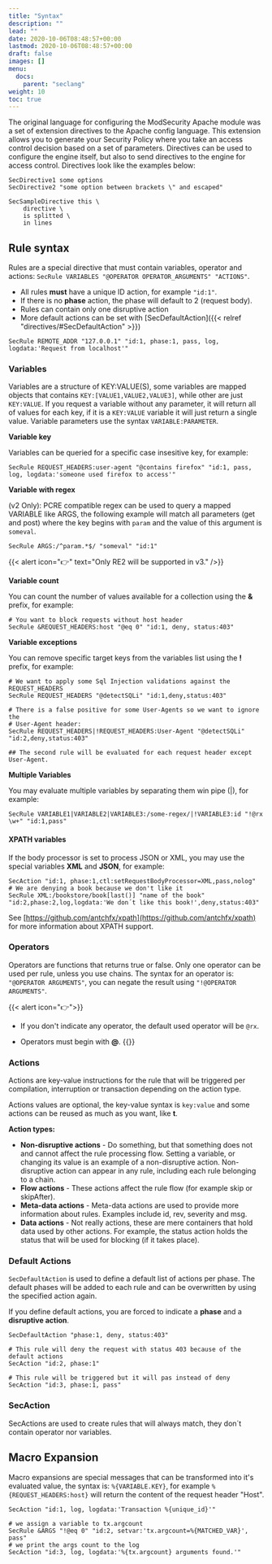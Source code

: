 ```yaml
---
title: "Syntax"
description: ""
lead: ""
date: 2020-10-06T08:48:57+00:00
lastmod: 2020-10-06T08:48:57+00:00
draft: false
images: []
menu:
  docs:
    parent: "seclang"
weight: 10
toc: true
---
```


The original language for configuring the ModSecurity Apache module was a set of extension directives to the Apache config language. This extension allows you to generate your Security Policy where you take an access control decision based on a set of parameters. Directives can be used to configure the engine itself, but also to send directives to the engine for access control. Directives look like the examples below:

```modsecurity
SecDirective1 some options
SecDirective2 "some option between brackets \" and escaped"
```

```
SecSampleDirective this \
    directive \
    is splitted \
    in lines

```

## Rule syntax

Rules are a special directive that must contain variables, operator and actions: ```SecRule VARIABLES "@OPERATOR OPERATOR_ARGUMENTS" "ACTIONS"```.

* All rules **must** have a unique ID action, for example ```"id:1"```.
* If there is no **phase** action, the phase will default to 2 (request body).
* Rules can contain only one disruptive action
* More default actions can be set with [SecDefaultAction]({{< relref "directives/#SecDefaultAction" >}})

```
SecRule REMOTE_ADDR "127.0.0.1" "id:1, phase:1, pass, log, logdata:'Request from localhost'"
```

### Variables

Variables are a structure of KEY:VALUE(S), some variables are mapped objects that contains ```KEY:[VALUE1,VALUE2,VALUE3]```, while other are just ```KEY:VALUE```. If you request a variable without any parameter, it will return all of values for each key, if it is a ```KEY:VALUE``` variable it will just return a single value. Variable parameters use the syntax ```VARIABLE:PARAMETER```.

**Variable key**

Variables can be queried for a specific case insesitive key, for example:

```
SecRule REQUEST_HEADERS:user-agent "@contains firefox" "id:1, pass, log, logdata:'someone used firefox to access'"
```

**Variable with regex**

(v2 Only): PCRE compatible regex can be used to query a mapped VARIABLE like ARGS, the following example will match all parameters (get and post) where the key begins with ```param``` and the value of this argument is ```someval```.

```
SecRule ARGS:/^param.*$/ "someval" "id:1"
```

{{< alert icon="👉" text="Only RE2 will be supported in v3." />}}

**Variable count**

You can count the number of values available for a collection using the **&** prefix, for example:

```
# You want to block requests without host header
SecRule &REQUEST_HEADERS:host "@eq 0" "id:1, deny, status:403"
```

**Variable exceptions**

You can remove specific target keys from the variables list using the **!** prefix, for example:

```
# We want to apply some Sql Injection validations against the REQUEST_HEADERS
SecRule REQUEST_HEADERS "@detectSQLi" "id:1,deny,status:403"

# There is a false positive for some User-Agents so we want to ignore the 
# User-Agent header:
SecRule REQUEST_HEADERS|!REQUEST_HEADERS:User-Agent "@detectSQLi" "id:2,deny,status:403"

## The second rule will be evaluated for each request header except User-Agent.
```

**Multiple Variables**

You may evaluate multiple variables by separating them win pipe (|), for example:

```
SecRule VARIABLE1|VARIABLE2|VARIABLE3:/some-regex/|!VARIABLE3:id "!@rx \w+" "id:1,pass"
```

#### XPATH variables

If the body processor is set to process JSON or XML, you may use the special variables **XML** and **JSON**, for example:

```
SecAction "id:1, phase:1,ctl:setRequestBodyProcessor=XML,pass,nolog"
# We are denying a book because we don't like it
SecRule XML:/bookstore/book[last()] "name of the book" "id:2,phase:2,log,logdata:'We don´t like this book!',deny,status:403"
```

See [https://github.com/antchfx/xpath](https://github.com/antchfx/xpath) for more information about XPATH support.

### Operators

Operators are functions that returns true or false. Only one operator can be used per rule, unless you use chains. The syntax for an operator is: ```"@OPERATOR ARGUMENTS"```, you can negate the result using ```"!@OPERATOR ARGUMENTS"```.

{{< alert icon="👉">}}

* If you don't indicate any operator, the default used operator will be ```@rx```.

* Operators must begin with **@**.
{{</alert>}}

### Actions

Actions are key-value instructions for the rule that will be triggered per compilation, interruption or transaction depending on the action type.

Actions values are optional, the key-value syntax is ```key:value``` and some actions can be reused as much as you want, like **t**.

**Action types:**

* **Non-disruptive actions** - Do something, but that something does not and cannot affect the rule processing flow. Setting a variable, or changing its value is an example of a non-disruptive action. Non-disruptive action can appear in any rule, including each rule belonging to a chain.
* **Flow actions** - These actions affect the rule flow (for example skip or skipAfter).
* **Meta-data actions** - Meta-data actions are used to provide more information about rules. Examples include id, rev, severity and msg.
* **Data actions** - Not really actions, these are mere containers that hold data used by other actions. For example, the status action holds the status that will be used for blocking (if it takes place).

### Default Actions

`SecDefaultAction` is used to define a default list of actions per phase. The default phases will be added to each rule and can be overwritten by using the specified action again.

If you define default actions, you are forced to indicate a **phase** and a **disruptive action**.

```
SecDefaultAction "phase:1, deny, status:403"

# This rule will deny the request with status 403 because of the default actions
SecAction "id:2, phase:1"

# This rule will be triggered but it will pas instead of deny
SecAction "id:3, phase:1, pass"
```

### SecAction

SecActions are used to create rules that will always match, they don´t contain operator nor variables.

## Macro Expansion

Macro expansions are special messages that can be transformed into it's evaluated value, the syntax is: ```%{VARIABLE.KEY}```, for example ```%{REQUEST_HEADERS:host}``` will return the content of the request header "Host".

```
SecAction "id:1, log, logdata:'Transaction %{unique_id}'"

# we assign a variable to tx.argcount
SecRule &ARGS "!@eq 0" "id:2, setvar:'tx.argcount=%{MATCHED_VAR}', pass"
# we print the args count to the log
SecAction "id:3, log, logdata:'%{tx.argcount} arguments found.'"
```
